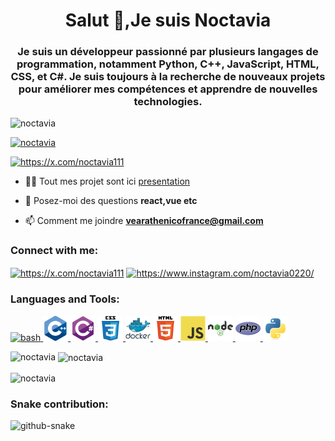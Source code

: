 <h1 align="center">Salut 👋,Je suis Noctavia</h1>
<h3 align="center">Je suis un développeur passionné par plusieurs langages de programmation, notamment Python, C++, JavaScript, HTML, CSS, et C#. Je suis toujours à la recherche de nouveaux projets pour améliorer mes compétences et apprendre de nouvelles technologies.</h3>

<p align="left"> <img src="https://komarev.com/ghpvc/?username=noctavia&label=Profile%20views&color=0e75b6&style=flat" alt="noctavia" /> </p>

<p align="left"> <a href="https://github.com/ryo-ma/github-profile-trophy"><img src="https://github-profile-trophy.vercel.app/?username=noctavia" alt="noctavia" /></a> </p>

<p align="left"> <a href="https://twitter.com/https://x.com/noctavia111" target="blank"><img src="https://img.shields.io/twitter/follow/https://x.com/noctavia111?logo=twitter&style=for-the-badge" alt="https://x.com/noctavia111" /></a> </p>

- 👨‍💻 Tout mes projet sont ici [presentation](https://noctavia.github.io/Noctabot-web/presentation.html)

- 💬 Posez-moi des questions **react,vue etc**

- 📫 Comment me joindre **vearathenicofrance@gmail.com**

<h3 align="left">Connect with me:</h3>
<p align="left">
<a href="https://twitter.com/https://x.com/noctavia111" target="blank"><img align="center" src="https://raw.githubusercontent.com/rahuldkjain/github-profile-readme-generator/master/src/images/icons/Social/twitter.svg" alt="https://x.com/noctavia111" height="30" width="40" /></a>
<a href="https://instagram.com/https://www.instagram.com/noctavia0220/" target="blank"><img align="center" src="https://raw.githubusercontent.com/rahuldkjain/github-profile-readme-generator/master/src/images/icons/Social/instagram.svg" alt="https://www.instagram.com/noctavia0220/" height="30" width="40" /></a>


<h3 align="left">Languages and Tools:</h3>
<p align="left"> <a href="https://www.gnu.org/software/bash/" target="_blank" rel="noreferrer"> <img src="https://www.vectorlogo.zone/logos/gnu_bash/gnu_bash-icon.svg" alt="bash" width="40" height="40"/> </a> <a href="https://www.w3schools.com/cpp/" target="_blank" rel="noreferrer"> <img src="https://raw.githubusercontent.com/devicons/devicon/master/icons/cplusplus/cplusplus-original.svg" alt="cplusplus" width="40" height="40"/> </a> <a href="https://www.w3schools.com/cs/" target="_blank" rel="noreferrer"> <img src="https://raw.githubusercontent.com/devicons/devicon/master/icons/csharp/csharp-original.svg" alt="csharp" width="40" height="40"/> </a> <a href="https://www.w3schools.com/css/" target="_blank" rel="noreferrer"> <img src="https://raw.githubusercontent.com/devicons/devicon/master/icons/css3/css3-original-wordmark.svg" alt="css3" width="40" height="40"/> </a> <a href="https://www.docker.com/" target="_blank" rel="noreferrer"> <img src="https://raw.githubusercontent.com/devicons/devicon/master/icons/docker/docker-original-wordmark.svg" alt="docker" width="40" height="40"/> </a> <a href="https://www.w3.org/html/" target="_blank" rel="noreferrer"> <img src="https://raw.githubusercontent.com/devicons/devicon/master/icons/html5/html5-original-wordmark.svg" alt="html5" width="40" height="40"/> </a> <a href="https://developer.mozilla.org/en-US/docs/Web/JavaScript" target="_blank" rel="noreferrer"> <img src="https://raw.githubusercontent.com/devicons/devicon/master/icons/javascript/javascript-original.svg" alt="javascript" width="40" height="40"/> </a> <a href="https://nodejs.org" target="_blank" rel="noreferrer"> <img src="https://raw.githubusercontent.com/devicons/devicon/master/icons/nodejs/nodejs-original-wordmark.svg" alt="nodejs" width="40" height="40"/> </a> <a href="https://www.php.net" target="_blank" rel="noreferrer"> <img src="https://raw.githubusercontent.com/devicons/devicon/master/icons/php/php-original.svg" alt="php" width="40" height="40"/> </a> <a href="https://www.python.org" target="_blank" rel="noreferrer"> <img src="https://raw.githubusercontent.com/devicons/devicon/master/icons/python/python-original.svg" alt="python" width="40" height="40"/> </a> </p>

<p><img align="left" src="https://github-readme-stats.vercel.app/api/top-langs?username=noctavia&show_icons=true&locale=en&layout=compact" alt="noctavia" /></p>

<p>&nbsp;<img align="center" src="https://github-readme-stats.vercel.app/api?username=noctavia&show_icons=true&locale=en" alt="noctavia" /></p>

<p><img align="center" src="https://github-readme-streak-stats.herokuapp.com/?user=noctavia&theme=highcontrast" alt="noctavia" /></p>

<h3 aling="left">Snake contribution:</h3><picture>
  <source media="(prefers-color-scheme: dark)" srcset="github-snake-dark.svg" />
  <source media="(prefers-color-scheme: light)" srcset="github-snake.svg" />
  <img alt="github-snake" src="github-snake.svg" />
</picture>
